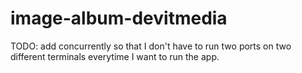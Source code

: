 # image-album-devitmedia

TODO: add concurrently so that I don't have to run two ports on two different terminals everytime I want to run the app. 

